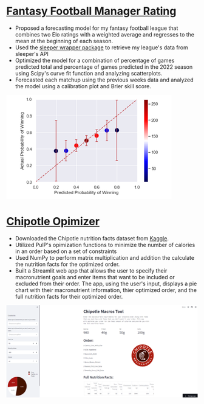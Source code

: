 # [Fantasy Football Manager Rating](https://github.com/JohnBolger/FFMR)
- Proposed a forecasting model for my fantasy football league that combines two Elo ratings with a weighted average and regresses to the mean at the beginning of each season.
- Used the [sleeper wrapper package](https://github.com/dtsong/sleeper-api-wrapper) to retrieve my league's data from sleeper's API
- Optimized the model for a combination of percentage of games predicted total and percentage of games predicted in the 2022 season using Scipy's curve fit function and analyzing scatterplots.
- Forecasted each matchup using the previous weeks data and analyzed the model using a calibration plot and Brier skill score.

![](images/Cal_plot.PNG)

# [Chipotle Opimizer](https://github.com/JohnBolger/chipotlemacros)
- Downloaded the Chipotle nutrition facts dataset from [Kaggle](https://www.kaggle.com/datasets/brandonqilin/chipotle-usa-menu-nutrition-dataset).
- Utilized PulP's opimization functions to minimize the number of calories in an order based on a set of constraints
- Used NumPy to perform matrix multiplication and addition the calculate the nutrition facts for the optimized order.
- Built a Streamlit web app that allows the user to specify their macronutrient goals and enter items that want to be included or excluded from their order. The app, using the user's input, displays a pie chart with their macronutrient information, thier optimized order, and the full nutrition facts for their optimized order.

![](images/Chip_app.PNG)
